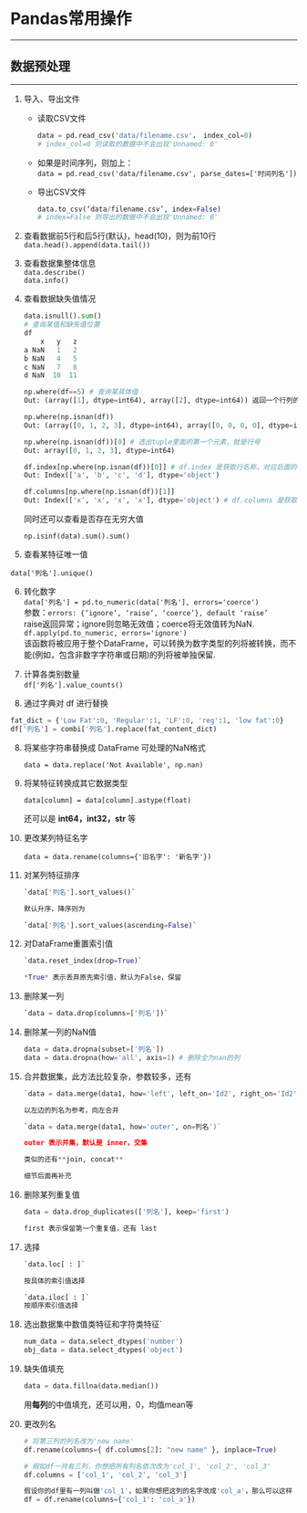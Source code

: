# Pandas常用操作
---
## 数据预处理
---
1. 导入、导出文件  
   * 读取CSV文件  

     ```python
     data = pd.read_csv('data/filename.csv'， index_col=0)
     # index_col=0 则读取的数据中不会出现'Unnamed: 0'
     ```

   * 如果是时间序列，则加上：  
     `data = pd.read_csv('data/filename.csv', parse_dates=['时间列名'])`

   * 导出CSV文件

     ```python
     data.to_csv(‘data/filename.csv’, index=False)
     # index=False 则导出的数据中不会出现'Unnamed: 0'
     ```

2. 查看数据前5行和后5行(默认)，head(10)，则为前10行  
    `data.head().append(data.tail())`

3. 查看数据集整体信息  
    `data.describe()`  
    `data.info()`

4. 查看数据缺失值情况  

    ```python
    data.isnull().sum()
    # 查询某值和缺失值位置
    df
        x   y   z
    a NaN   1   2
    b NaN   4   5
    c NaN   7   8
    d NaN  10  11
    
    np.where(df==5) # 查询某具体值
    Out: (array([1], dtype=int64), array([2], dtype=int64)) 返回一个行列的元组
    
    np.where(np.isnan(df))
    Out: (array([0, 1, 2, 3], dtype=int64), array([0, 0, 0, 0], dtype=int64))
    
    np.where(np.isnan(df))[0] # 选出tuple里面的第一个元素，就是行号
    Out: array([0, 1, 2, 3], dtype=int64)
    
    df.index[np.where(np.isnan(df))[0]] # df.index 是获取行名称，对应后面的[0]取行号
    Out: Index(['a', 'b', 'c', 'd'], dtype='object')
    
    df.columns[np.where(np.isnan(df))[1]]
    Out: Index(['x', 'x', 'x', 'x'], dtype='object') # df.columns 是获取列名称，对应后面的[1]取列号
    ```

    

    同时还可以查看是否存在无穷大值

    `np.isinf(data).sum().sum()`

5. 查看某特征唯一值

  `data['列名'].unique()`

6. 转化数字  
    `data['列名'] = pd.to_numeric(data['列名'], errors='coerce')`  
    参数：`errors: {‘ignore’, ‘raise’, ‘coerce’}, default ‘raise’`  
    raise返回异常；ignore则忽略无效值；coerce将无效值转为NaN.  
    `df.apply(pd.to_numeric, errors='ignore')`  
    该函数将被应用于整个DataFrame，可以转换为数字类型的列将被转换，而不能(例如，包含非数字字符串或日期)的列将被单独保留.

7. 计算各类别数量  
    `df['列名'].value_counts()`  

8. 通过字典对 df 进行替换
```python
fat_dict = {'Low Fat':0, 'Regular':1, 'LF':0, 'reg':1, 'low fat':0} 
df['列名'] = combi['列名'].replace(fat_content_dict)
```

8. 将某些字符串替换成 DataFrame 可处理的NaN格式

    `data = data.replace('Not Available', np.nan)`

9. 将某特征转换成其它数据类型

    `data[column] = data[column].astype(float)`

    还可以是 **int64，int32，str** 等

10. 更改某列特征名字

    `data = data.rename(columns={'旧名字': '新名字'})`

11. 对某列特征排序

     ```python
     `data['列名'].sort_values()`
     
     默认升序，降序则为
     
     `data['列名'].sort_values(ascending=False)`
     ```

12. 对DataFrame重置索引值

     ```python
     `data.reset_index(drop=True)`
     
     *True* 表示丢弃原先索引值，默认为False，保留  
     ```

13. 删除某一列

     ```python
     `data = data.drop(columns=['列名'])`
     ```

14. 删除某一列的NaN值

      ```python
      data = data.dropna(subset=['列名'])
      data = data.dropna(how='all', axis=1) # 删除全为nan的列
      ```

15. 合并数据集，此方法比较复杂，参数较多，还有

     ```python
     `data = data.merge(data1, how='left', left_on='Id2', right_on='Id2')`
     
     以左边的列名为参考，向左合并
     
     `data = data.merge(data1, how='outer', on=列名')`
     
     outer 表示并集，默认是 inner，交集
     
     类似的还有**join, concat**
     
     细节后面再补充
     ```

16. 删除某列重复值

     ```python
     data = data.drop_duplicates(['列名'], keep='first')
     
     first 表示保留第一个重复值，还有 last
     ```

17. 选择

     ```python
     `data.loc[ : ]`	
     
     按具体的索引值选择
     
     `data.iloc[ : ]`
     按顺序索引值选择
     ```

18. 选出数据集中数值类特征和字符类特征`

       ```python
       num_data = data.select_dtypes('number')
       obj_data = data.select_dtypes('object')
       ```

19. 缺失值填充

       ```python
       data = data.fillna(data.median())
       ```

       用**每列**的中值填充，还可以用，0，均值mean等

20. 更改列名

     ```python
     # 将第三列的列名改为'new name'
     df.rename(columns={ df.columns[2]: "new name" }, inplace=True)
     
     # 假如df一共有三列，你想把所有列名依次改为'col_1', 'col_2', 'col_3'
     df.columns = ['col_1', 'col_2', 'col_3']
     
     假设你的df里有一列叫做'col_1'，如果你想把这列的名字改成'col_a'，那么可以这样
     df = df.rename(columns={'col_1': 'col_a'})
     ```

